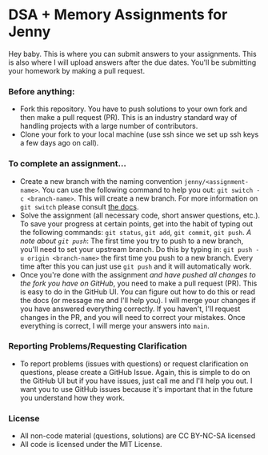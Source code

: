 # DSA + Memory Assignments for Jenny

Hey baby. This is where you can submit answers to your assignments. This is also where I will upload answers after the due dates. You'll be submitting your homework by making a pull request.

### Before anything:

- Fork this repository. You have to push solutions to your own fork and then make a pull request (PR). This is an industry standard way of handling projects with a large number of contributors.
- Clone your fork to your local machine (use ssh since we set up ssh keys a few days ago on call).

### To complete an assignment...

- Create a new branch with the naming convention `jenny/<assignment-name>`. You can use the following command to help you out: `git switch -c <branch-name>`. This will create a new branch. For more information on `git switch` please consult [the docs](https://git-scm.com/docs/git-switch).
- Solve the assignment (all necessary code, short answer questions, etc.). To save your progress at certain points, get into the habit of typing out the following commands: `git status`, `git add`, `git commit`, `git push`. _*A note about `git push`*_: The first time you try to push to a new branch, you'll need to set your upstream branch. Do this by typing in: `git push -u origin <branch-name>` the first time you push to a new branch. Every time after this you can just use `git push` and it will automatically work.
- Once you're done with the assignment _*and have pushed all changes to the fork you have on GitHub*_, you need to make a pull request (PR). This is easy to do in the GitHub UI. You can figure out how to do this or read the docs (or message me and I'll help you). I will merge your changes if you have answered everything correctly. If you haven't, I'll request changes in the PR, and you will need to correct your mistakes. Once everything is correct, I will merge your answers into `main`.

### Reporting Problems/Requesting Clarification

- To report problems (issues with questions) or request clarification on questions, please create a GitHub Issue. Again, this is simple to do on the GitHub UI but if you have issues, just call me and I'll help you out. I want you to use GitHub issues because it's important that in the future you understand how they work.

### License

- All non-code material (questions, solutions) are CC BY-NC-SA licensed
- All code is licensed under the MIT License.
